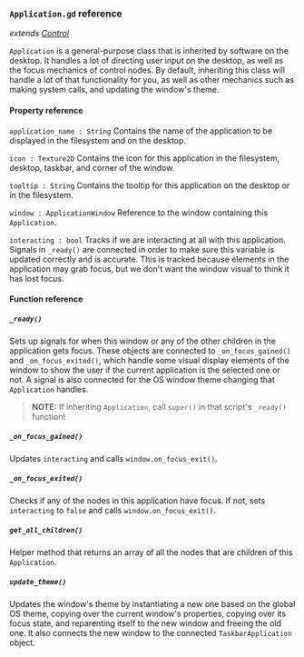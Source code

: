 ### `Application.gd` reference
*extends [Control](https://docs.godotengine.org/en/stable/classes/class_control.html)*

`Application` is a general-purpose class that is inherited by software on the desktop. It handles a lot of directing user input on the desktop, as well as the focus mechanics of control nodes. By default, inheriting this class will handle a lot of that functionality for you, as well as other mechanics such as making system calls, and updating the window's theme.

#### Property reference
`application_name : String`
Contains the name of the application to be displayed in the filesystem and on the desktop.

`icon : Texture2D`
Contains the icon for this application in the filesystem, desktop, taskbar, and corner of the window.

`tooltip : String`
Contains the tooltip for this application on the desktop or in the filesystem.

`window : ApplicationWindow`
Reference to the window containing this `Application`.

`interacting : bool`
Tracks if we are interacting at all with this application. Signals in `_ready()` are connected in order to make sure this variable is updated correctly and is accurate. This is tracked because elements in the application may grab focus, but we don't want the window visual to think it has lost focus.

#### Function reference
##### `_ready()`
Sets up signals for when this window or any of the other children in the application gets focus. These objects are connected to `_on_focus_gained()` and `_on_focus_exited()`, which handle some visual display elements of the window to show the user if the current application is the selected one or not. A signal is also connected for the OS window theme changing that `Application` handles.
> **NOTE:** If inheriting `Application`, call `super()` in that script's `_ready()` function!

##### `_on_focus_gained()`
Updates `interacting` and calls `window.on_focus_exit()`.

##### `_on_focus_exited()`
Checks if any of the nodes in this application have focus. If not, sets `interacting` to `false` and calls `window.on_focus_exit()`.

##### `get_all_children()`
Helper method that returns an array of all the nodes that are children of this `Application`.

##### `update_theme()`
Updates the window's theme by instantiating a new one based on the global OS theme, copying over the current window's properties, copying over its focus state, and reparenting itself to the new window and freeing the old one. It also connects the new window to the connected `TaskbarApplication` object.